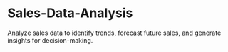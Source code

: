 # Sales-Data-Analysis
Analyze sales data to identify trends, forecast future sales, and generate insights for decision-making.
